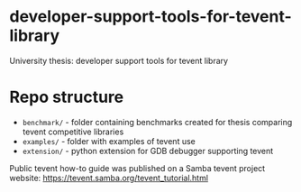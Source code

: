 # developer-support-tools-for-tevent-library
University thesis: developer support tools for tevent library

# Repo structure
- `benchmark/` - folder containing benchmarks created for thesis comparing tevent competitive libraries
- `examples/` - folder with examples of tevent use
- `extension/` - python extension for GDB debugger supporting tevent

Public tevent how-to guide was published on a Samba tevent project website: https://tevent.samba.org/tevent_tutorial.html 
